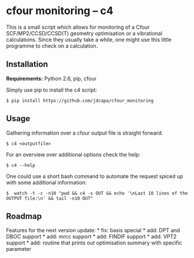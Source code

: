 cfour monitoring – c4
======================

This is a small script which allows for monitoring of a Cfour
 SCF/MP2/CCSD/CCSD(T) geometry optimisation or a vibrational calculations.
Since they usually take a while, one might use this little programme to check 
 on a calculation.

Installation
------------

**Requirements:** Python 2.6, pip, cfour

Simply use pip to install the c4 script:

    $ pip install https://github.com/jdcapa/cfour_monitoring

Usage
-----

Gathering information over a cfour output file is straight forward:

    $ c4 <outputfile>

For an overview over additional options check the help:
    
    $ c4 --help

One could use a short bash command to automate the request spiced up with some
 additional information:

    $  watch -t -c -n10 "pwd && c4 -s OUT && echo '\nLast 10 lines of the OUTPUT file:\n' && tail -n10 OUT"

Roadmap
-------

Features for the next version update:
    * fix: basis special
    * add: DPT and DBOC support
    * add: mrcc support
    * add: FINDIF support
    * add: VPT2 support
    * add: routine that prints out optimisation summary with specific parameter